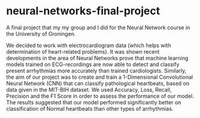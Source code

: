 # neural-networks-final-project
A final project that my my group and I did for the Neural Network course in the University of Groningen.


We decided to work with electrocardiogram data (which helps with determination of heart-related problems). 
It was shown recent developments in the area of Neural Networks prove that machine learning models trained on ECG-recordings are now able to detect and classify present arrhythmias more accurately than trained cardiologists. Similarly, the aim of our project was to create and train a 1-Dimensional Convolutional Neural Network (CNN) that can classify pathological heartbeats, based on data given in the MIT-BIH dataset. We used Accuracy, Loss, Recall, Precision and the F1 Score in order to assess the performance of our model. The results suggested that our model performed significantly better on classification of Normal heartbeats than other types of arrhythmias.
